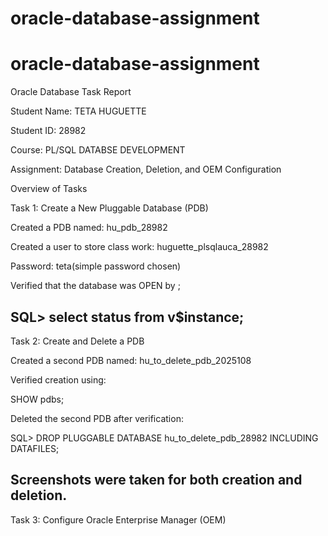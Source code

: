 # oracle-database-assignment
# oracle-database-assignment
Oracle Database Task Report

Student Name: TETA HUGUETTE

Student ID: 28982

Course: PL/SQL DATABSE DEVELOPMENT

Assignment: Database Creation, Deletion, and OEM Configuration


Overview of Tasks

Task 1: Create a New Pluggable Database (PDB)

Created a PDB named: hu_pdb_28982

Created a user to store class work: huguette_plsqlauca_28982

Password: teta(simple password chosen)

Verified that the database was OPEN by ; 

SQL> select status from v$instance;
-----------------------------------------------------------
Task 2: Create and Delete a PDB

Created a second PDB named: hu_to_delete_pdb_2025108

Verified creation using:

SHOW pdbs;

Deleted the second PDB after verification:

SQL> DROP PLUGGABLE DATABASE hu_to_delete_pdb_28982 INCLUDING DATAFILES;

Screenshots were taken for both creation and deletion.
-----------------------------------------------------------
Task 3: Configure Oracle Enterprise Manager (OEM)
